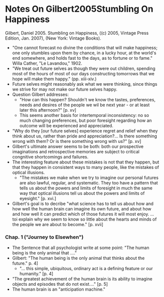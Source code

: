 Notes On Gilbert2005Stumbling On Happiness
============================================

Gilbert, Daniel 2005. Stumbling on Happiness, ((c) 2005, Vintage Press Edition, Jan. 2007), (New York: Vintage Books).

- "One cannot forecast no divine the conditions that will make happiness; one only stumbles upon them by chance, in a lucky hour, at the world's end somewhere, and holds fast to the days, as to fortune or to fame." Willa Cather, "Le Lavandou," 1902.
- "We treat out future selves as though they were out children, spending most of the hours of most of our days constructing tomorrows that we hope will make them happy." (pp. xiii-xiv.)
- Future selves might reasonably ask what we were thinking, since things we strive for may not make our future selves happy.
- Question Gilbert addresses:
    - "How can this happen? Shouldn't we know the tastes, preferences, needs and desires of the people we wil be next year - or at least later this afternoon?" [p. xv]
    - This seems another basis for intertemporal inconsistency: no so much changing preferences, but poor foresight regarding how an outcome will be experienced and appreciated.
- "Why do they [our future selves] experience regret and relief when they think about us, rather than pride and appreciation?... Is there something wrong with them? Or is there something wrong with us?" [p. xv]
- Gilbert's ultimate answer seems to be both: both our prospective imaginations and retrospective memories are subject to critical congnitive shortcomings and failures.
- The interesting feature about these mistakes is not that they happen, but that they happen in consistent ways to many people, like the mistakes of optical illusions.
    - "The mistakes we make when we try to imagine our personal futures are also lawful, regular, and systematic. They too have a pattern that tells us about the powers and limits of foresight in much the same way that optical illusions tell us about the powers and limits of eyesight." [p. xvi.]
- Gilbert's goal is to decribe "what science has to tell us about how and how well the human brain can imagine its own future, and about how and how well it can predict which of those futures it will most enjoy. ... toi explain why we seem to know so little about the hearts and minds of the people we are about to become." [p. xvii]

### Chap. 1 ("Journey to Elsewhen")
- The Sentence that all psychologist write at some point: "The human being is the only animal that ...."
- Gilbert: "The human being is the only animal that thinks about the future." p. 4]
    - "... this simple, ubiquitous, ordinary act is a defining feature or our humanity." [p. 4]
- "The greatest achievement of the human brain is its ability to imagine objects and episodes that do not exist...." [p. 5]
- The human brain is an "anticipation machine."
